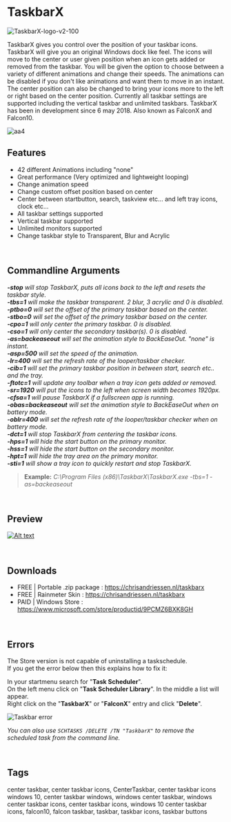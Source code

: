 
# TaskbarX


![TaskbarX-logo-v2-100](https://user-images.githubusercontent.com/50437199/82480643-61a26b80-9ad4-11ea-8ef1-56ef29b9bbc5.png)
  
TaskbarX gives you control over the position of your taskbar icons.
TaskbarX will give you an original Windows dock like feel. The icons will move to the center or user given position when an icon gets added or removed from the taskbar. You will be given the option to choose between a variety of different animations and change their speeds. The animations can be disabled if you don't like animations and want them to move in an instant. The center position can also be changed to bring your icons more to the left or right based on the center position. Currently all taskbar settings are supported including the vertical taskbar and unlimited taskbars.
TaskbarX has been in development since 6 may 2018. Also known as FalconX and Falcon10.
&nbsp;  
  
![aa4](https://user-images.githubusercontent.com/50437199/79305152-1c968280-7ef3-11ea-9eda-c97f61b758bd.png)
&nbsp;


## Features

- 42 different Animations including "none"
- Great performance (Very optimized and lightweight looping)
- Change animation speed
- Change custom offset position based on center
- Center between startbutton, search, taskview etc... and left tray icons, clock etc...
- All taskbar settings supported
- Vertical taskbar supported
- Unlimited monitors supported
- Change taskbar style to Transparent, Blur and Acrylic
  
  
&nbsp;


## Commandline Arguments

_**-stop** will stop TaskbarX, puts all icons back to the left and resets the taskbar style.  
**-tbs=1** will make the taskbar transparent. 2 blur, 3 acrylic and 0 is disabled.  
**-ptbo=0** will set the offset of the primary taskbar based on the center.  
**-stbo=0** will set the offset of the primary taskbar based on the center.  
**-cpo=1** will only center the primary taskbar. 0 is disabled.  
**-cso=1** will only center the secondary taskbar(s). 0 is disabled.  
**-as=backeaseout** will set the animation style to BackEaseOut. "none" is instant.  
**-asp=500** will set the speed of the animation.  
**-lr=400** will set the refresh rate of the looper/taskbar checker.  
**-cib=1** will set the primary taskbar position in between start, search etc.. and the tray.  
**-ftotc=1** will update any toolbar when a tray icon gets added or removed.  
**-sr=1920** will put the icons to the left when screen width becomes 1920px.  
**-cfsa=1** will pause TaskbarX if a fullscreen app is running.  
**-obas=backeaseout** will set the animation style to BackEaseOut when on battery mode.  
**-oblr=400** will set the refresh rate of the looper/taskbar checker when on battery mode.  
**-dct=1** will stop TaskbarX from centering the taskbar icons.  
**-hps=1** will hide the start button on the primary monitor.  
**-hss=1** will hide the start button on the secondary monitor.  
**-hpt=1** will hide the tray area on the primary monitor.  
**-sti=1** will show a tray icon to quickly restart and stop TaskbarX._
  
> **Example:** _C:\Program Files (x86)\TaskbarX\TaskbarX.exe -tbs=1 -as=backeaseout_
  
  
&nbsp;


## Preview
 
[![Alt text](https://user-images.githubusercontent.com/50437199/82542445-47a76e00-9b52-11ea-87a6-e1e57eb4108c.jpg)](https://youtu.be/oqA3BDt-GqY) 
  
  

  
&nbsp;


## Downloads

- FREE | Portable .zip package : https://chrisandriessen.nl/taskbarx 
- FREE | Rainmeter Skin : https://chrisandriessen.nl/taskbarx 
- PAID | Windows Store : https://www.microsoft.com/store/productid/9PCMZ6BXK8GH
  
  
&nbsp;


## Errors

The Store version is not capable of uninstalling a taskschedule.   
If you get the error below then this explains how to fix it:

In your startmenu search for "**Task Scheduler**".  
On the left menu click on "**Task Scheduler Library**". In the middle a list will appear.  
Right click on the "**TaskbarX**" or "**FalconX**" entry and click "**Delete**".  

![Taskbar error](https://user-images.githubusercontent.com/50437199/80919928-e0757580-8d6c-11ea-9106-b0b1ff33f740.png)

_You can also use `SCHTASKS /DELETE /TN "TaskbarX"` to remove the scheduled task from the command line._

&nbsp;


## Tags
center taskbar, center taskbar icons, CenterTaskbar, center taskbar icons windows 10, center taskbar windows, windows center taskbar, windows center taskbar icons, center taskbar icons, windows 10 center taskbar icons, falcon10, falcon taskbar, taskbar, taskbar icons, taskbar buttons
